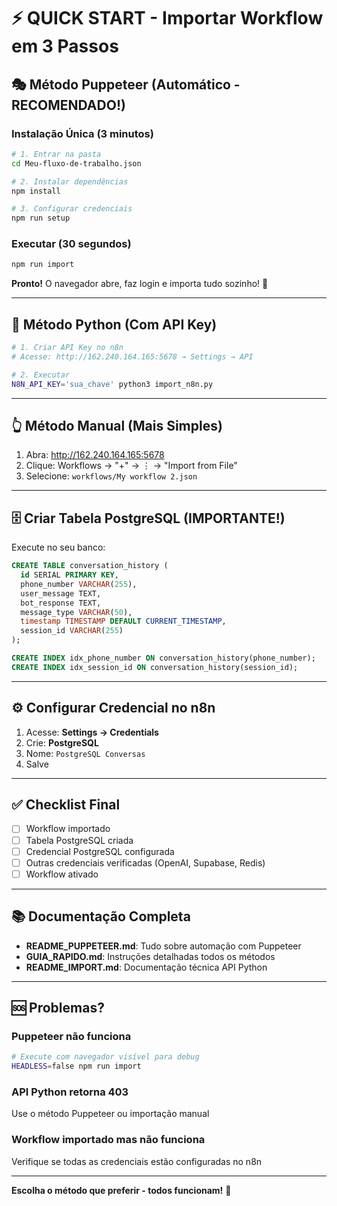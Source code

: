 # ⚡ QUICK START - Importar Workflow em 3 Passos

## 🎭 Método Puppeteer (Automático - RECOMENDADO!)

### Instalação Única (3 minutos)

```bash
# 1. Entrar na pasta
cd Meu-fluxo-de-trabalho.json

# 2. Instalar dependências
npm install

# 3. Configurar credenciais
npm run setup
```

### Executar (30 segundos)

```bash
npm run import
```

**Pronto!** O navegador abre, faz login e importa tudo sozinho! 🎉

---

## 🐍 Método Python (Com API Key)

```bash
# 1. Criar API Key no n8n
# Acesse: http://162.240.164.165:5678 → Settings → API

# 2. Executar
N8N_API_KEY='sua_chave' python3 import_n8n.py
```

---

## 👆 Método Manual (Mais Simples)

1. Abra: http://162.240.164.165:5678
2. Clique: Workflows → "+" → ⋮ → "Import from File"
3. Selecione: `workflows/My workflow 2.json`

---

## 🗄️ Criar Tabela PostgreSQL (IMPORTANTE!)

Execute no seu banco:

```sql
CREATE TABLE conversation_history (
  id SERIAL PRIMARY KEY,
  phone_number VARCHAR(255),
  user_message TEXT,
  bot_response TEXT,
  message_type VARCHAR(50),
  timestamp TIMESTAMP DEFAULT CURRENT_TIMESTAMP,
  session_id VARCHAR(255)
);

CREATE INDEX idx_phone_number ON conversation_history(phone_number);
CREATE INDEX idx_session_id ON conversation_history(session_id);
```

---

## ⚙️ Configurar Credencial no n8n

1. Acesse: **Settings → Credentials**
2. Crie: **PostgreSQL**
3. Nome: `PostgreSQL Conversas`
4. Salve

---

## ✅ Checklist Final

- [ ] Workflow importado
- [ ] Tabela PostgreSQL criada
- [ ] Credencial PostgreSQL configurada
- [ ] Outras credenciais verificadas (OpenAI, Supabase, Redis)
- [ ] Workflow ativado

---

## 📚 Documentação Completa

- **README_PUPPETEER.md**: Tudo sobre automação com Puppeteer
- **GUIA_RAPIDO.md**: Instruções detalhadas todos os métodos
- **README_IMPORT.md**: Documentação técnica API Python

---

## 🆘 Problemas?

### Puppeteer não funciona
```bash
# Execute com navegador visível para debug
HEADLESS=false npm run import
```

### API Python retorna 403
Use o método Puppeteer ou importação manual

### Workflow importado mas não funciona
Verifique se todas as credenciais estão configuradas no n8n

---

**Escolha o método que preferir - todos funcionam!** 🚀
